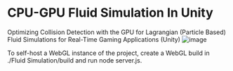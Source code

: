 # CPU-GPU Fluid Simulation In Unity
Optimizing Collision Detection with the GPU for Lagrangian (Particle Based) Fluid Simulations for Real-Time Gaming Applications (Unity)
![image](https://github.com/user-attachments/assets/516de58e-c79b-4065-b4ed-0b03a61b7f06)

To self-host a WebGL instance of the project, create a WebGL build in ./Fluid Simulation/build and run node server.js.

